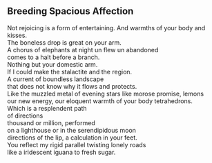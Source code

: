 Breeding Spacious Affection
---------------------------
Not rejoicing is a form of entertaining. And warmths of your body and kisses.  
The boneless drop is great on your arm.  
A chorus of elephants at night un flew un abandoned  
comes to a halt before a branch.  
Nothing but your domestic arm.  
If I could make the stalactite and the region.  
A current of boundless landscape  
that does not know why it flows and protects.  
Like the muzzled metal of evening stars like morose promise, lemons  
our new energy, our eloquent warmth of your body tetrahedrons.  
Which is a resplendent path  
of directions  
thousand or million, performed  
on a lighthouse or in the serendipidous moon  
directions of the lip, a calculation in your feet.  
You reflect my rigid parallel twisting lonely roads  
like a iridescent iguana to fresh sugar.  
